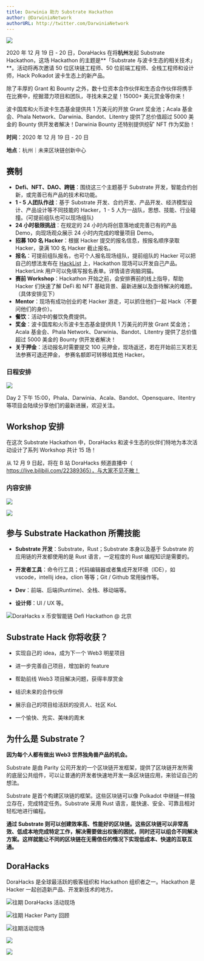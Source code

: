 ```yaml
---
title: Darwinia 助力 Substrate Hackathon
author: @DarwiniaNetwork
authorURL: http://twitter.com/DarwiniaNetwork
---
```


![](assets/substrate-hackathon-1.gif)

<!--truncate-->

2020 年 12 月 19 日 - 20 日，DoraHacks 在将**杭州**发起 Substrate Hackathon，这场 Hackathon 的主题是**「Substrate 与波卡生态的相关技术」**。活动将再次邀请 50 位区块链工程师、50 位前端工程师、全栈工程师和设计师，Hack Polkadot 波卡生态上的新产品。

除了丰厚的 Grant 和 Bounty 之外，数十位资本合作伙伴和生态合作伙伴将携手在比赛中，挖掘潜力项目和团队，寻找未来之星！15000+ 美元赏金等你来！

波卡国库和火币波卡生态基金提供共 1 万美元的开放 Grant 奖金池；Acala 基金会、Phala Network、Darwinia、Bandot、Litentry 提供了总价值超过 5000 美金的 Bounty 供开发者解决！Darwinia Bounty 还特别提供挖矿 NFT 作为奖励！


**时间**：2020 年 12 月 19 日 - 20 日 

**地点**：杭州｜未来区块链创新中心


## 赛制

* **Defi、NFT、DAO、跨链**：围绕这三个主题基于 Substrate 开发，智能合约创新，或完善已有产品的技术和功能。
* **1 - 5 人团队作战**：基于 Substrate 开发、合约开发、产品开发、经济模型设计、产品设计等不同技能的 Hacker，1 - 5 人为一战队，思想、技能、行业碰撞。(可提前组队也可以现场组队)
* **24 小时极限挑战**：在规定的 24 小时内将创意落地或完善已有的产品 Demo，向现场观众展示 24 小时内完成的增量项目 Demo。
* **招募 100 名 Hacker**：根据 Hacker 提交的报名信息，按报名顺序录取 Hacker，录满 100 名 Hacker 截止报名。
* **报名**：可提前组队报名，也可个人报名现场组队，提前组队的 Hacker 可以把自己的想法发布在 [HackList](http://list.hackerlink.io) 上，Hackathon 现场可以开发自己产品。HackerLink 用户可以免填写报名表单。详情请咨询脑洞猫。
* **赛前 Workshop**：Hackathon 开始之前，会安排赛前的线上指导，帮助 Hacker 们快速了解 DeFi 和 NFT 基础背景、最新进展以及亟待解决的难题。（具体安排见下）
* **Mentor**：现场有成功创业的老 Hacker 游走，可以抓住他们一起 Hack（不要问他们的身价）。
* **餐饮**：活动中的餐饮免费提供。
* **奖金**：波卡国库和火币波卡生态基金提供共 1 万美元的开放 Grant 奖金池；Acala 基金会、Phala Network、Darwinia、Bandot、Litentry 提供了总价值超过 5000 美金的 Bounty 供开发者解决！
* **关于押金**：活动报名时需要提交 100 元押金，现场返还，若在开始前三天若无法参赛可退还押金， 参赛名额即可转移给其他 Hacker。


### 日程安排

![](assets/substrate-hackathon-2.png)

Day 2 下午 15:00，Phala、Darwinia、Acala、Bandot、Opensquare、litentry 等项目会陆续分享他们的最新进展，欢迎关注。


## Workshop 安排

在这次 Substrate Hackathon 中，DoraHacks 和波卡生态的伙伴们特地为本次活动设计了系列 Workshop 共计 15 场！

从 12 月 9 日起，将在 B 站 DoraHacks 频道直播中（ https://live.bilibili.com/22389365），与大家不见不散！


### 内容安排

![](assets/substrate-hackathon-3.jpg)

![](assets/substrate-hackathon-4.jpg)


## 参与 Substrate Hackathon 所需技能

* **Substrate 开发**：Substrate，Rust；Substrate 本身以及基于 Substrate 的应用链的开发都使用的是 Rust 语言，一定程度的 Rust 编程知识是需要的。

* **开发者工具**：命令行工具；代码编辑器或者集成开发环境（IDE），如 vscode，intellij idea，clion 等等；Git / Github 常用操作等。

* **Dev**：前端、后端(Runtime)、全栈、移动端等。

* **设计师**：UI / UX 等。

![DoraHacks x 币安智能链 Defi Hackathon @ 北京](assets/substrate-hackathon-5.jpg)


## Substrate Hack 你将收获？

* 实现自己的 idea，成为下一个 Web3 明星项目

* 进一步完善自己项目，增加新的 feature

* 帮助前线 Web3 项目解决问题，获得丰厚赏金

* 结识未来的合作伙伴

* 展示自己的项目给活跃的投资人、社区 KoL

* 一个愉快、充实、美味的周末


## 为什么是 Substrate？

**因为每个人都有做出 Web3 世界独角兽产品的机会。**

Substrate 是由 Parity 公司开发的一个区块链开发框架，提供了区块链开发所需的底层公共组件，可以让普通的开发者快速地开发一条区块链应用，来验证自己的想法。

Substrate 是首个构建区块链的框架。这些区块链可以像 Polkadot 中继链一样独立存在，完成特定任务。Substrate 采用 Rust 语言，能快速、安全、可靠且相对轻松地进行编程。

**通过 Substrate 则可以创建效率高、性能好的区块链。这些区块链可以非常高效、低成本地完成特定工作，解决需要做出权衡的困扰，同时还可以组合不同解决方案。这样就能让不同的区块链在无需信任的情况下实现低成本、快速的互联互通。**


## DoraHacks

DoraHacks 是全球最活跃的极客组织和 Hackathon 组织者之一。Hackathon 是 Hacker 一起创造新产品、开发新技术的地方。

![往期 DoraHacks 活动现场](assets/substrate-hackathon-6.jpg)

![往期 Hacker Party 回顾](assets/substrate-hackathon-7.jpg)

![往期活动现场](assets/substrate-hackathon-8.jpg)

![](assets/substrate-hackathon-9.jpg)

![](assets/substrate-hackathon-10.png)